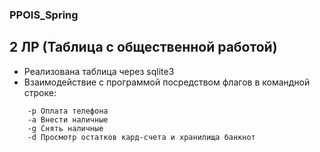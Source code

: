 ### PPOIS_Spring
## 2 ЛР (Таблица с общественной работой)
  - Реализована таблица через sqlite3
  - Взаимодействие с программой посредством флагов в командной строке:
``` 
    -p Оплата телефона
    -a Внести наличные
    -g Снять наличные
    -d Просмотр остатков кард-счета и хранилища банкнот 
                                                       
